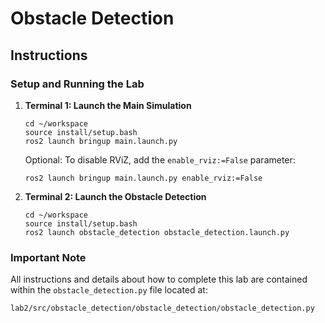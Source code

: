 # Obstacle Detection

## Instructions

### Setup and Running the Lab

1. **Terminal 1: Launch the Main Simulation**
   ```
   cd ~/workspace
   source install/setup.bash
   ros2 launch bringup main.launch.py
   ```
   
   Optional: To disable RViZ, add the `enable_rviz:=False` parameter:
   ```
   ros2 launch bringup main.launch.py enable_rviz:=False
   ```

2. **Terminal 2: Launch the Obstacle Detection**
   ```
   cd ~/workspace
   source install/setup.bash
   ros2 launch obstacle_detection obstacle_detection.launch.py
   ```

### Important Note

All instructions and details about how to complete this lab are contained within the `obstacle_detection.py` file located at:
```
lab2/src/obstacle_detection/obstacle_detection/obstacle_detection.py
```
